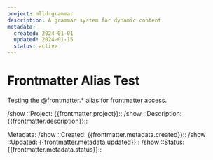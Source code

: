 ```yaml
---
project: mlld-grammar
description: A grammar system for dynamic content
metadata:
  created: 2024-01-01
  updated: 2024-01-15
  status: active
---
```


# Frontmatter Alias Test

Testing the @frontmatter.* alias for frontmatter access.

/show ::Project: {{frontmatter.project}}::
/show ::Description: {{frontmatter.description}}::

Metadata:
/show ::Created: {{frontmatter.metadata.created}}::
/show ::Updated: {{frontmatter.metadata.updated}}::
/show ::Status: {{frontmatter.metadata.status}}::